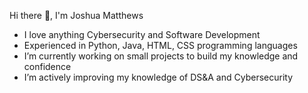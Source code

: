 Hi there 👋, I'm Joshua Matthews

- I love anything Cybersecurity and Software Development
- Experienced in Python, Java, HTML, CSS programming languages
- I’m currently working on small projects to build my knowledge and confidence
- I’m actively improving my knowledge of DS&A and Cybersecurity

